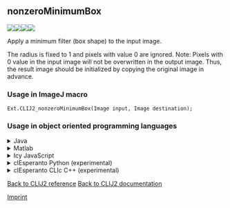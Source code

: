 ## nonzeroMinimumBox
<img src="images/mini_empty_logo.png"/><img src="images/mini_clij2_logo.png"/><img src="images/mini_clijx_logo.png"/><img src="images/mini_cle_logo.png"/>

Apply a minimum filter (box shape) to the input image. 

The radius is fixed to 1 and pixels with value 0 are ignored.
Note: Pixels with 0 value in the input image will not be overwritten in the output image.
Thus, the result image should be initialized by copying the original image in advance.

### Usage in ImageJ macro
```
Ext.CLIJ2_nonzeroMinimumBox(Image input, Image destination);
```


### Usage in object oriented programming languages



<details>

<summary>
Java
</summary>
<pre class="highlight">// init CLIJ and GPU
import net.haesleinhuepf.clij2.CLIJ2;
import net.haesleinhuepf.clij.clearcl.ClearCLBuffer;
CLIJ2 clij2 = CLIJ2.getInstance();

// get input parameters
ClearCLBuffer input = clij2.push(inputImagePlus);
destination = clij2.create(input);
</pre>

<pre class="highlight">
// Execute operation on GPU
clij2.nonzeroMinimumBox(input, destination);
</pre>

<pre class="highlight">
// show result
destinationImagePlus = clij2.pull(destination);
destinationImagePlus.show();

// cleanup memory on GPU
clij2.release(input);
clij2.release(destination);
</pre>

</details>



<details>

<summary>
Matlab
</summary>
<pre class="highlight">% init CLIJ and GPU
clij2 = init_clatlab();

% get input parameters
input = clij2.pushMat(input_matrix);
destination = clij2.create(input);
</pre>

<pre class="highlight">
% Execute operation on GPU
clij2.nonzeroMinimumBox(input, destination);
</pre>

<pre class="highlight">
% show result
destination = clij2.pullMat(destination)

% cleanup memory on GPU
clij2.release(input);
clij2.release(destination);
</pre>

</details>



<details>

<summary>
Icy JavaScript
</summary>
<pre class="highlight">// init CLIJ and GPU
importClass(net.haesleinhuepf.clicy.CLICY);
importClass(Packages.icy.main.Icy);

clij2 = CLICY.getInstance();

// get input parameters
input_sequence = getSequence();
input = clij2.pushSequence(input_sequence);
destination = clij2.create(input);
</pre>

<pre class="highlight">
// Execute operation on GPU
clij2.nonzeroMinimumBox(input, destination);
</pre>

<pre class="highlight">
// show result
destination_sequence = clij2.pullSequence(destination)
Icy.addSequence(destination_sequence);
// cleanup memory on GPU
clij2.release(input);
clij2.release(destination);
</pre>

</details>



<details>

<summary>
clEsperanto Python (experimental)
</summary>
<pre class="highlight">import pyclesperanto_prototype as cle

cle.nonzero_minimum_box(input, destination)

</pre>



</details>



<details>

<summary>
clEsperanto CLIc C++ (experimental)
</summary>
<pre class="highlight">
// Initialise GPU information.
cle::GPU gpu;
cle::CLE cle(gpu);

// Initialise device memory and push from host to device
cle::Buffer gpuInput1 = cle.Push&lt;float&gt;(input_img1);


std::array&lt;unsigned int, 3&gt; dimensions = {1, 1, 2}; //TODO: This should also work width flag depth=1, but it doesn't
cle::Buffer gpuFlag = cle.Create&lt;float&gt;(dimensions.data(), "float");

cle::Buffer gpuOutput = cle.Create&lt;float&gt;(gpuInput1, "float");

// Call kernel
cle.NonzeroMinimumBox(gpuInput1, gpuFlag, gpuOutput);

// pull device memory to host
Image&lt;float&gt; output_img = cle.Pull&lt;float&gt;(gpuOutput);    

</pre>



</details>



[Back to CLIJ2 reference](https://clij.github.io/clij2-docs/reference)
[Back to CLIJ2 documentation](https://clij.github.io/clij2-docs)

[Imprint](https://clij.github.io/imprint)
